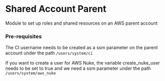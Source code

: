 # Shared Account Parent

Module to set up roles and shared resources on an AWS parent account

### Pre-requisites
The CI username needs to be created as a ssm parameter on the parent account under the path `/users/system/ci`

If you want to create a user for AWS Nuke, the variable create_nuke_user needs to be set to true and we need a ssm parameter under the path
`/users/system/aws_nuke`
